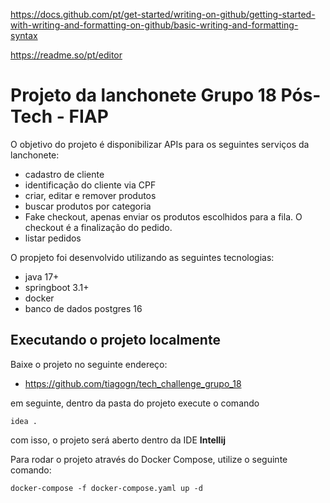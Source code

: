 https://docs.github.com/pt/get-started/writing-on-github/getting-started-with-writing-and-formatting-on-github/basic-writing-and-formatting-syntax

https://readme.so/pt/editor


# Projeto da lanchonete Grupo 18 Pós-Tech - FIAP

O objetivo do projeto é disponibilizar APIs para os seguintes serviços da lanchonete:

- cadastro de cliente
- identificação do cliente via CPF
- criar, editar e remover produtos
- buscar produtos por categoria 
- Fake checkout, apenas enviar os produtos escolhidos para a fila. O checkout é a finalização do pedido.
- listar pedidos 

O propjeto foi desenvolvido utilizando as seguintes tecnologias:

- java 17+
- springboot 3.1+
- docker
- banco de dados postgres 16

## Executando o projeto localmente

Baixe o projeto no seguinte endereço:
- https://github.com/tiagogn/tech_challenge_grupo_18

em seguinte, dentro da pasta do projeto execute o comando 

```idea .```

com isso, o projeto será aberto dentro da IDE **Intellij**

Para rodar o projeto através do Docker Compose, utilize o seguinte comando:

```
docker-compose -f docker-compose.yaml up -d
```
